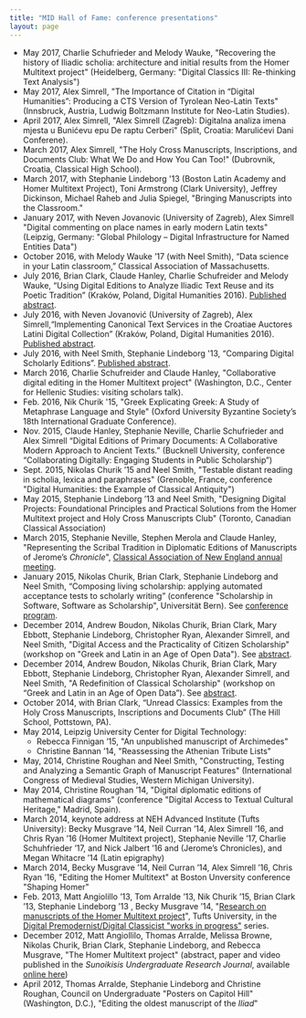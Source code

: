 ```yaml
---
title: "MID Hall of Fame: conference presentations"
layout: page
---
```


- May 2017, Charlie Schufrieder and Melody Wauke, "Recovering the history of Iliadic scholia: architecture and initial results from the Homer Multitext project" (Heidelberg, Germany: "Digital Classics III: Re-thinking Text Analysis")
- May 2017, Alex Simrell, "The Importance of Citation in “Digital Humanities”: Producing a CTS Version of Tyrolean Neo-Latin Texts" (Innsbruck, Austria, Ludwig Boltzmann Institute for Neo-Latin Studies).
- April 2017, Alex Simrell, "Alex Simrell (Zagreb): Digitalna analiza imena mjesta u Bunićevu epu De raptu Cerberi" (Split, Croatia: Marulićevi Dani Conferene).
- March 2017, Alex Simrell, "The Holy Cross Manuscripts, Inscriptions, and Documents Club: What We Do and How You Can Too!" (Dubrovnik, Croatia, Classical High School).
- March 2017, with Stephanie Lindeborg '13 (Boston Latin Academy and Homer Multitext Project), Toni Armstrong (Clark University), Jeffrey Dickinson, Michael Raheb and Julia Spiegel, "Bringing Manuscripts into the Classroom."
- January 2017, with Neven Jovanovic (University of Zagreb), Alex Simrell "Digital commenting on place names in early modern Latin texts" (Leipzig, Germany: "Global Philology – Digital Infrastructure for Named Entities Data")
- October 2016, with Melody Wauke ’17 (with Neel Smith), “Data science in your Latin classroom,” Classical Association of Massachusetts.
- July 2016, Brian Clark, Claude Hanley, Charlie Schufreider and Melody Wauke, “Using Digital Editions to Analyze Iliadic Text Reuse and its Poetic Tradition”  (Kraków, Poland, Digital Humanities 2016). [Published abstract](http://dh2016.adho.org/abstracts/25).
- July 2016, with Neven Jovanović (University of Zagreb), Alex Simrell,“Implementing Canonical Text Services in the Croatiae Auctores Latini Digital Collection”  (Kraków, Poland, Digital Humanities 2016). [Published abstract](http://dh2016.adho.org/abstracts/229).
- July 2016, with Neel Smith, Stephanie Lindeborg '13, “Comparing Digital Scholarly Editions”. [Published abstract](http://dh2016.adho.org/abstracts/141).
- March 2016, Charlie Schufreider and Claude Hanley, "Collaborative digital editing in the Homer Multitext project" (Washington, D.C., Center for Hellenic Studies: visiting scholars talk).
- Feb. 2016, Nik Churik '15, "Greek Explicating Greek:  A Study of Metaphrase Language and Style" (Oxford University Byzantine Society’s 18th International Graduate Conference).
- Nov. 2015, Claude Hanley, Stephanie Neville, Charlie Schufrieder and Alex Simrell  “Digital Editions of Primary Documents: A Collaborative Modern Approach to Ancient Texts.” (Bucknell University, conference  “Collaborating Digitally: Engaging Students in Public Scholarship”)
- Sept. 2015, Nikolas Churik ’15 and Neel Smith, "Testable distant reading in scholia, lexica and paraphrases" (Grenoble, France, conference "Digital Humanities: the Example of Classical Antiquity")
- May 2015, Stephanie Lindeborg ’13 and Neel Smith, "Designing Digital Projects: Foundational Principles and Practical Solutions from the Homer Multitext project and Holy Cross Manuscripts Club" (Toronto, Canadian Classical Association)
- March 2015, Stephanie Neville, Stephen Merola and Claude Hanley,  "Representing the Scribal Tradition in Diplomatic Editions of Manuscripts of Jerome’s *Chronicle*", [Classical Association of New England annual meeting](http://caneweb.org/new/wp-content/uploads/109thCANEAnnualMeetingProgram-web.docx1.pdf).
- January 2015,  Nikolas Churik, Brian Clark, Stephanie Lindeborg and Neel Smith, “Composing living scholarship: applying automated acceptance tests to scholarly writing” (conference "Scholarship in Software, Software as Scholarship", Universität Bern). See [conference program](https://infoclio.ch/sites/default/files/eventdocs/Full_programme150124.pdf).
- December 2014,  Andrew Boudon, Nikolas Churik, Brian Clark, Mary Ebbott, Stephanie Lindeborg, Christopher Ryan,  Alexander Simrell, and Neel Smith, "Digital Access and the Practicality of Citizen Scholarship" (workshop on "Greek and Latin in an Age of Open Data").  See [abstract](http://www.dh.uni-leipzig.de/wo/workshop-december-2014/greek-and-latin-in-an-age-of-open-data-schedule/andrew-boudon-et-al-digital-access/).
- December 2014,  Andrew Boudon, Nikolas Churik, Brian Clark, Mary Ebbott, Stephanie Lindeborg, Christopher Ryan,  Alexander Simrell, and Neel Smith, "A Redefinition of Classical Scholarship" (workshop on “Greek and Latin in an Age of Open Data”). See [abstract](http://www.dh.uni-leipzig.de/wo/workshop-december-2014/greek-and-latin-in-an-age-of-open-data-schedule/andrew-boudon-et-al-a-redefinition/).
- October 2014, with Brian Clark, “Unread Classics: Examples from the Holy Cross Manuscripts, Inscriptions and Documents Club” (The Hill School, Pottstown, PA).
- May 2014, Leipzig University Center for Digital Technology:
    - Rebecca Finnigan ’15, "An unpublished manuscript of Archimedes"
    - Christine Bannan ’14, "Reassessing the Athenian Tribute Lists"
- May, 2014, Christine Roughan and Neel Smith, "Constructing, Testing and Analyzing a Semantic Graph of Manuscript Features" (International Congress of Medieval Studies, Western Michigan University).
- May 2014, Christine Roughan ’14, "Digital diplomatic editions of mathematical diagrams" (conference "Digital Access to Textual Cultural Heritage," Madrid, Spain).
-  March 2014, keynote address at NEH Advanced Institute (Tufts University): Becky Musgrave ’14, Neil Curran ’14, Alex Simrell ’16, and Chris Ryan ’16 (Homer Multitext project), Stephanie Neville ’17, Charlie Schuhfrieder ’17, and Nick Jalbert ’16 and (Jerome’s Chronicles), and Megan Whitacre ’14 (Latin epigraphy)
- March 2014, Becky Musgrave ’14, Neil Curran ’14, Alex Simrell ’16, Chris Ryan ’16,  "Editing the Homer Multitext" at Boston Unversity conference "Shaping Homer"
- Feb. 2013, Matt Angiolillo ’13, Tom Arralde ’13, Nik Churik ’15, Brian Clark ’13,  Stephanie Lindeborg ’13 ,  Becky Musgrave  ’14, "[Research on manuscripts of the Homer Multitext project](../pdfs/DC-feb-2013.pdf)", Tufts University, in the [Digital Premodernist/Digital Classicist  "works in progress"](../hosted) series.
- December 2012, Matt Angiollilo, Thomas Arralde, Melissa Browne, Nikolas Churik, Brian Clark, Stephanie Lindeborg, and Rebecca Musgrave, "The Homer Multitext project" (abstract, paper and video published in the *Sunoikisis Undergraduate Research Journal*, available [online here](http://wp.chs.harvard.edu/surs/e-journal/volume-1-issue-1/))
- April 2012, Thomas Arralde, Stephanie Lindeborg and Christine Roughan, Council on Undergraduate "Posters on Capitol Hill" (Washington, D.C.), "Editing the oldest manuscript of the *Iliad*"
